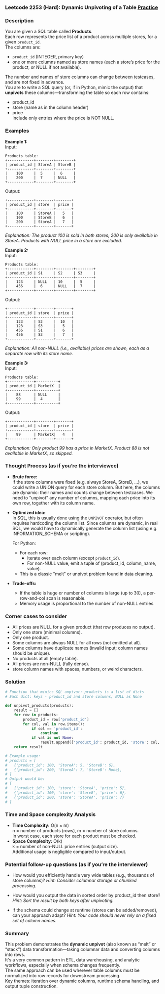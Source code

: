 ### Leetcode 2253 (Hard): Dynamic Unpivoting of a Table [Practice](https://leetcode.com/problems/dynamic-unpivoting-of-a-table)

### Description  
You are given a SQL table called **Products**.  
Each row represents the price list of a product across multiple stores, for a given `product_id`.  
The columns are:  
- `product_id` (INTEGER, primary key)
- one or more columns named as store names (each a store’s price for the product, or NULL if not available).

The number and names of store columns can change between testcases, and are not fixed in advance.  
You are to write a SQL query (or, if in Python, mimic the output) that **unpivots** these columns—transforming the table so each row contains:
- product_id
- store (name as in the column header)
- price  
Include only entries where the price is NOT NULL.

### Examples  

**Example 1:**  
Input:  
```
Products table:
+------------+--------+--------+
| product_id | StoreA | StoreB |
+------------+--------+--------+
|    100     |  5     |  6     |
|    200     |  7     | NULL   |
+------------+--------+--------+
```
Output:  
```
+------------+--------+-------+
| product_id | store  | price |
+------------+--------+-------+
|    100     | StoreA |   5   |
|    100     | StoreB |   6   |
|    200     | StoreA |   7   |
+------------+--------+-------+
```
*Explanation: The product 100 is sold in both stores; 200 is only available in StoreA. Products with NULL price in a store are excluded.*

**Example 2:**  
Input:  
```
Products table:
+------------+--------+--------+--------+
| product_id | S1     | S2     | S3     |
+------------+--------+--------+--------+
|    123     | NULL   | 10     |  5     |
|    456     |  6     | NULL   |  7     |
+------------+--------+--------+--------+
```
Output:  
```
+------------+--------+-------+
| product_id | store  | price |
+------------+--------+-------+
|    123     | S2     |  10   |
|    123     | S3     |   5   |
|    456     | S1     |   6   |
|    456     | S3     |   7   |
+------------+--------+-------+
```
*Explanation: All non-NULL (i.e., available) prices are shown, each as a separate row with its store name.*

**Example 3:**  
Input:  
```
Products table:
+------------+----------+
| product_id | MarketX  |
+------------+----------+
|    88      | NULL     |
|    99      |  4       |
+------------+----------+
```
Output:  
```
+------------+--------+-------+
| product_id | store  | price |
+------------+--------+-------+
|    99      | MarketX|   4   |
+------------+--------+-------+
```
*Explanation: Only product 99 has a price in MarketX. Product 88 is not available in MarketX, so skipped.*

### Thought Process (as if you’re the interviewee)  

- **Brute force:**  
  If the store columns were fixed (e.g. always StoreA, StoreB, ...), we could write a UNION query for each store column.
  But here, the columns are dynamic: their names and counts change between testcases.
  We need to "unpivot" any number of columns, mapping each price into its own row, together with its column name.

- **Optimized idea:**  
  In SQL, this is usually done using the `UNPIVOT` operator, but often requires hardcoding the column list. Since columns are dynamic, in real SQL, we would have to dynamically generate the column list (using e.g. INFORMATION_SCHEMA or scripting).

  For Python:
  - For each row:  
    - Iterate over each column (except `product_id`).
    - For non-NULL value, emit a tuple of (product_id, column_name, value).
  - This is a classic "melt" or unpivot problem found in data cleaning.

- **Trade-offs:**  
  - If the table is huge or number of columns is large (up to 30), a per-row-and-col scan is reasonable.
  - Memory usage is proportional to the number of non-NULL entries.

### Corner cases to consider  
- All prices are NULL for a given product (that row produces no output).
- Only one store (minimal columns).
- Only one product.
- Some columns are always NULL for all rows (not emitted at all).
- Some columns have duplicate names (invalid input; column names should be unique).
- No products at all (empty table).
- All prices are non-NULL (fully dense).
- store column names with spaces, numbers, or weird characters.

### Solution

```python
# Function that mimics SQL unpivot: products is a list of dicts
# Each dict: keys - product_id and store columns; NULL as None

def unpivot_products(products):
    result = []
    for row in products:
        product_id = row['product_id']
        for col, val in row.items():
            if col == 'product_id':
                continue
            if val is not None:
                result.append({'product_id': product_id, 'store': col, 'price': val})
    return result

# Example usage:
# products = [
#   {'product_id': 100, 'StoreA': 5, 'StoreB': 6},
#   {'product_id': 200, 'StoreA': 7, 'StoreB': None},
# ]
# Output would be:
# [
#   {'product_id': 100, 'store': 'StoreA', 'price': 5},
#   {'product_id': 100, 'store': 'StoreB', 'price': 6},
#   {'product_id': 200, 'store': 'StoreA', 'price': 7}
# ]
```

### Time and Space complexity Analysis  

- **Time Complexity:** O(n × m)  
  n = number of products (rows), m = number of store columns.  
  In worst case, each store for each product must be checked.
- **Space Complexity:** O(k)  
  k = number of non-NULL price entries (output size).  
  Additional usage is negligible compared to input/output.

### Potential follow-up questions (as if you’re the interviewer)  

- How would you efficiently handle very wide tables (e.g., thousands of store columns)?
  *Hint: Consider columnar storage or chunked processing.*

- How would you output the data in sorted order by product_id then store?
  *Hint: Sort the result by both keys after unpivoting.*

- If the schema could change at runtime (stores can be added/removed), can your approach adapt?
  *Hint: Your code should never rely on a fixed set of column names.*

### Summary

This problem demonstrates the **dynamic unpivot** (also known as “melt” or “stack”) data transformation—taking columnar data and converting columns into rows.  
It's a very common pattern in ETL, data warehousing, and analytic workflows, especially when schema changes frequently.  
The same approach can be used wherever table columns must be normalized into row records for downstream processing.  
Key themes: iteration over dynamic columns, runtime schema handling, and output tuple construction.